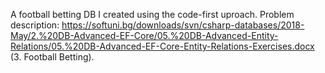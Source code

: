 A football betting DB I created using the code-first uproach. 
Problem description: https://softuni.bg/downloads/svn/csharp-databases/2018-May/2.%20DB-Advanced-EF-Core/05.%20DB-Advanced-Entity-Relations/05.%20DB-Advanced-EF-Core-Entity-Relations-Exercises.docx (3. Football Betting).
